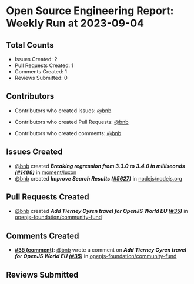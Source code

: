 # Open Source Engineering Report: Weekly Run at 2023-09-04

## Total Counts

* Issues Created: 2
* Pull Requests Created: 1
* Comments Created: 1
* Reviews Submitted: 0

## Contributors

* Contributors who created Issues: [@bnb](https://github.com/bnb)

* Contributors who created Pull Requests: [@bnb](https://github.com/bnb)

* Contributors who created comments: [@bnb](https://github.com/bnb)

## Issues Created

* [@bnb](https://github.com/bnb) created _**Breaking regression from 3.3.0 to 3.4.0 in milliseonds ([#1488](https://github.com/moment/luxon/issues/1488))**_ in [moment/luxon](https://github.com/moment/luxon)
* [@bnb](https://github.com/bnb) created _**Improve Search Results ([#5627](https://github.com/nodejs/nodejs.org/issues/5627))**_ in [nodejs/nodejs.org](https://github.com/nodejs/nodejs.org)

## Pull Requests Created

* [@bnb](https://github.com/bnb) created _**Add Tierney Cyren travel for OpenJS World EU ([#35](https://github.com/openjs-foundation/community-fund/pull/35))**_ in [openjs-foundation/community-fund](https://github.com/openjs-foundation/community-fund)

## Comments Created

* **[#35 (comment)](https://github.com/openjs-foundation/community-fund/pull/35#issuecomment-1677624865)**: [@bnb](https://github.com/bnb) wrote a comment on _**Add Tierney Cyren travel for OpenJS World EU ([#35](https://github.com/openjs-foundation/community-fund/pull/35))**_ in [openjs-foundation/community-fund](https://github.com/openjs-foundation/community-fund)

## Reviews Submitted

